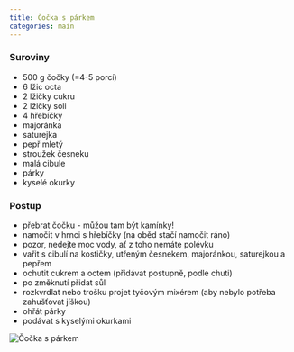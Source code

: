 ```yaml
---
title: Čočka s párkem
categories: main
---
```


### Suroviny
- 500 g čočky (=4-5 porcí)
- 6 lžic octa
- 2 lžičky cukru
- 2 lžičky soli
- 4 hřebíčky
- majoránka
- saturejka
- pepř mletý
- stroužek česneku
- malá cibule
- párky
- kyselé okurky


### Postup
- přebrat čočku - můžou tam být kamínky!
- namočit v hrnci s hřebíčky (na oběd stačí namočit ráno)
- pozor, nedejte moc vody, ať z toho nemáte polévku
- vařit s cibulí na kostičky, utřeným česnekem, majoránkou, saturejkou a pepřem
- ochutit cukrem a octem (přidávat postupně, podle chuti)
- po změknutí přidat sůl
- rozkvrdlat nebo trošku projet tyčovým mixérem (aby nebylo potřeba zahušťovat jíškou)
- ohřát párky
- podávat s kyselými okurkami


![Čočka s párkem](/fotky/cocka-s-parkem.jpg)
